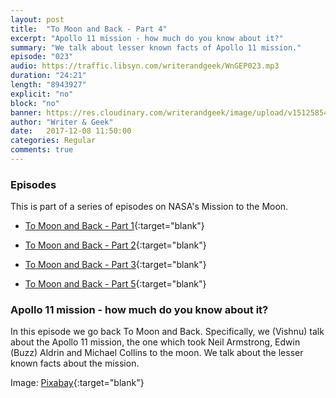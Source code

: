 ```yaml
---
layout: post
title:  "To Moon and Back - Part 4"
excerpt: "Apollo 11 mission - how much do you know about it?"
summary: "We talk about lesser known facts of Apollo 11 mission."
episode: "023"
audio: https://traffic.libsyn.com/writerandgeek/WnGEP023.mp3
duration: "24:21"
length: "8943927"
explicit: "no"
block: "no"
banner: https://res.cloudinary.com/writerandgeek/image/upload/v1512585476/moon4.jpg
author: "Writer & Geek"
date:   2017-12-08 11:50:00
categories: Regular
comments: true
---
```

### Episodes

This is part of a series of episodes on NASA's Mission to the Moon.
- [To Moon and Back - Part 1](https://writerandgeek.com/005-to-moon-and-back-1/){:target="blank"}

- [To Moon and Back - Part 2](https://writerandgeek.com/006-to-moon-and-back-2/){:target="blank"}

- [To Moon and Back - Part 3](https://writerandgeek.com/011-to-moon-and-back-3/){:target="blank"}

- [To Moon and Back - Part 5](https://writerandgeek.com/030-to-moon-and-back-5/){:target="blank"}

### Apollo 11 mission - how much do you know about it?

In this episode we go back To Moon and Back. Specifically, we (Vishnu) talk about the Apollo 11 mission, the one which took Neil Armstrong, Edwin (Buzz) Aldrin and Michael Collins to the moon. We talk about the lesser known facts about the mission.

Image: [Pixabay](https://pixabay.com/en/moon-landing-lunar-module-eagle-193761/){:target="blank"}